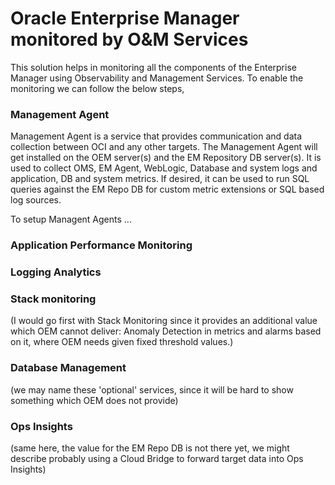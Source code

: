 # Oracle Enterprise Manager monitored by O&M Services

This solution helps in monitoring all the components of the Enterprise Manager using Observability and Management Services.
To enable the monitoring we can follow the below steps,

### Management Agent

Management Agent is a service that provides communication and data collection between OCI and any other targets. The Management Agent will get installed on the OEM server(s) and the EM Repository DB server(s). It is used to collect OMS, EM Agent, WebLogic, Database and system logs and application, DB and system metrics. If desired, it can be used to run SQL queries against the EM Repo DB for custom metric extensions or SQL based log sources. 

To setup Managent Agents ...



### Application Performance Monitoring





### Logging Analytics




### Stack monitoring
(I would go first with Stack Monitoring since it provides an additional value which OEM cannot deliver: Anomaly Detection in metrics and alarms based on it, where OEM needs given fixed threshold values.)


### Database Management
(we may name these 'optional' services, since it will be hard to show something which OEM does not provide)


### Ops Insights
(same here, the value for the EM Repo DB is not there yet, we might describe probably using a Cloud Bridge to forward target data into Ops Insights)
